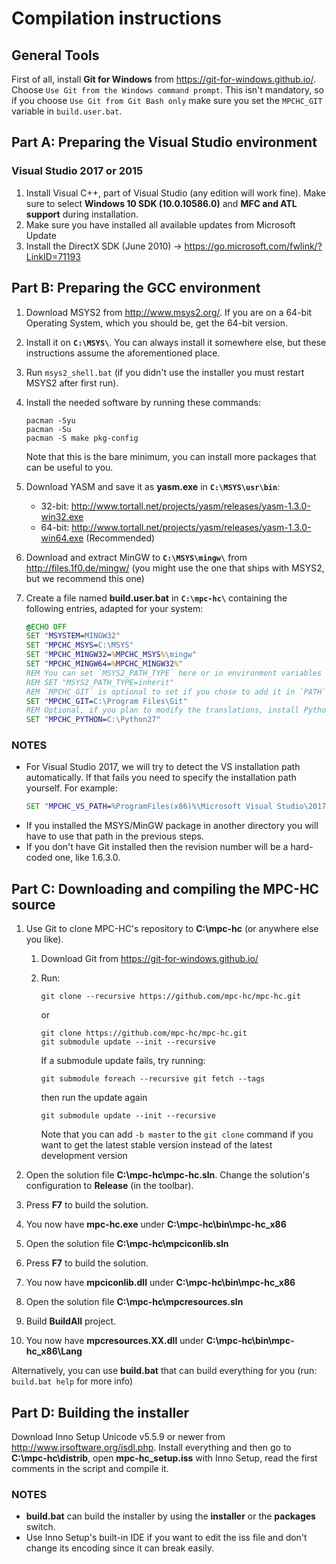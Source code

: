 # Compilation instructions

## General Tools

First of all, install **Git for Windows** from <https://git-for-windows.github.io/>.
Choose `Use Git from the Windows command prompt`. This isn't mandatory, so if you choose
`Use Git from Git Bash only` make sure you set the `MPCHC_GIT` variable in `build.user.bat`.


## Part A: Preparing the Visual Studio environment

### Visual Studio 2017 or 2015

1. Install Visual C++, part of Visual Studio (any edition will work fine).
   Make sure to select **Windows 10 SDK (10.0.10586.0)** and **MFC and ATL support** during installation.
2. Make sure you have installed all available updates from Microsoft Update
3. Install the DirectX SDK (June 2010) → <https://go.microsoft.com/fwlink/?LinkID=71193>


## Part B: Preparing the GCC environment

1. Download MSYS2 from <http://www.msys2.org/>.
   If you are on a 64-bit Operating System, which you should be, get the 64-bit version.
2. Install it on **`C:\MSYS\`**. You can always install it somewhere else, but these instructions
   assume the aforementioned place.
3. Run `msys2_shell.bat` (if you didn't use the installer you must restart MSYS2 after first run).
4. Install the needed software by running these commands:
   ```text
   pacman -Syu
   pacman -Su
   pacman -S make pkg-config
   ```
   Note that this is the bare minimum, you can install more packages that can be useful to you.
5. Download YASM and save it as **yasm.exe** in **`C:\MSYS\usr\bin`**:
   * 32-bit: <http://www.tortall.net/projects/yasm/releases/yasm-1.3.0-win32.exe>
   * 64-bit: <http://www.tortall.net/projects/yasm/releases/yasm-1.3.0-win64.exe> (Recommended)
6. Download and extract MinGW to **`C:\MSYS\mingw\`** from <http://files.1f0.de/mingw/>
   (you might use the one that ships with MSYS2, but we recommend this one)
7. Create a file named **build.user.bat** in **`C:\mpc-hc\`** containing the following entries,
   adapted for your system:

    ```bat
    @ECHO OFF
    SET "MSYSTEM=MINGW32"
    SET "MPCHC_MSYS=C:\MSYS"
    SET "MPCHC_MINGW32=%MPCHC_MSYS%\mingw"
    SET "MPCHC_MINGW64=%MPCHC_MINGW32%"
    REM You can set `MSYS2_PATH_TYPE` here or in environment variables so that Git is properly added to your `PATH`
    REM SET "MSYS2_PATH_TYPE=inherit"
    REM `MPCHC_GIT` is optional to set if you chose to add it in `PATH` when installing it and have set `MSYS2_PATH_TYPE`
    SET "MPCHC_GIT=C:\Program Files\Git"
    REM Optional, if you plan to modify the translations, install Python 2.7 or set the variable to its path
    SET "MPCHC_PYTHON=C:\Python27"
    ```

### NOTES

* For Visual Studio 2017, we will try to detect the VS installation path automatically.
  If that fails you need to specify the installation path yourself. For example:
  ```bat
  SET "MPCHC_VS_PATH=%ProgramFiles(x86)%\Microsoft Visual Studio\2017\Community\"
  ```
* If you installed the MSYS/MinGW package in another directory you will have to use that path in the previous steps.
* If you don't have Git installed then the revision number will be a hard-coded one, like 1.6.3.0.


## Part C: Downloading and compiling the MPC-HC source

1. Use Git to clone MPC-HC's repository to **C:\mpc-hc** (or anywhere else you like).

    1. Download Git from <https://git-for-windows.github.io/>
    2. Run:

        ```text
        git clone --recursive https://github.com/mpc-hc/mpc-hc.git
        ```

        or

        ```text
        git clone https://github.com/mpc-hc/mpc-hc.git
        git submodule update --init --recursive
        ```

        If a submodule update fails, try running:

        ```text
        git submodule foreach --recursive git fetch --tags
        ```

        then run the update again

        ```text
        git submodule update --init --recursive
        ```

        Note that you can add `-b master` to the `git clone` command if you want to get the latest
        stable version instead of the latest development version
2. Open the solution file **C:\mpc-hc\mpc-hc.sln**.
   Change the solution's configuration to **Release** (in the toolbar).
3. Press **F7** to build the solution.
4. You now have **mpc-hc.exe** under **C:\mpc-hc\bin\mpc-hc_x86**
5. Open the solution file **C:\mpc-hc\mpciconlib.sln**
6. Press **F7** to build the solution.
7. You now have **mpciconlib.dll** under **C:\mpc-hc\bin\mpc-hc_x86**
8. Open the solution file **C:\mpc-hc\mpcresources.sln**
9. Build **BuildAll** project.
10. You now have **mpcresources.XX.dll** under **C:\mpc-hc\bin\mpc-hc_x86\Lang**

Alternatively, you can use **build.bat** that can build everything for you (run: `build.bat help` for more info)


## Part D: Building the installer

Download Inno Setup Unicode v5.5.9 or newer from <http://www.jrsoftware.org/isdl.php>.
Install everything and then go to **C:\mpc-hc\distrib**, open **mpc-hc_setup.iss** with Inno Setup,
read the first comments in the script and compile it.

### NOTES

* **build.bat** can build the installer by using the **installer** or the **packages** switch.
* Use Inno Setup's built-in IDE if you want to edit the iss file and don't change its encoding since it can break easily.
